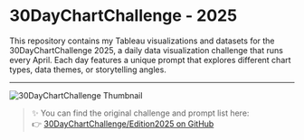 # 30DayChartChallenge - 2025

This repository contains my Tableau visualizations and datasets for the 30DayChartChallenge 2025, a daily data visualization challenge that runs every April. Each day features a unique prompt that explores different chart types, data themes, or storytelling angles.

---

![30DayChartChallenge Thumbnail](thumbnail.png)

> ✨ You can find the original challenge and prompt list here:  
> 👉 [30DayChartChallenge/Edition2025 on GitHub](https://github.com/30DayChartChallenge/Edition2025)
